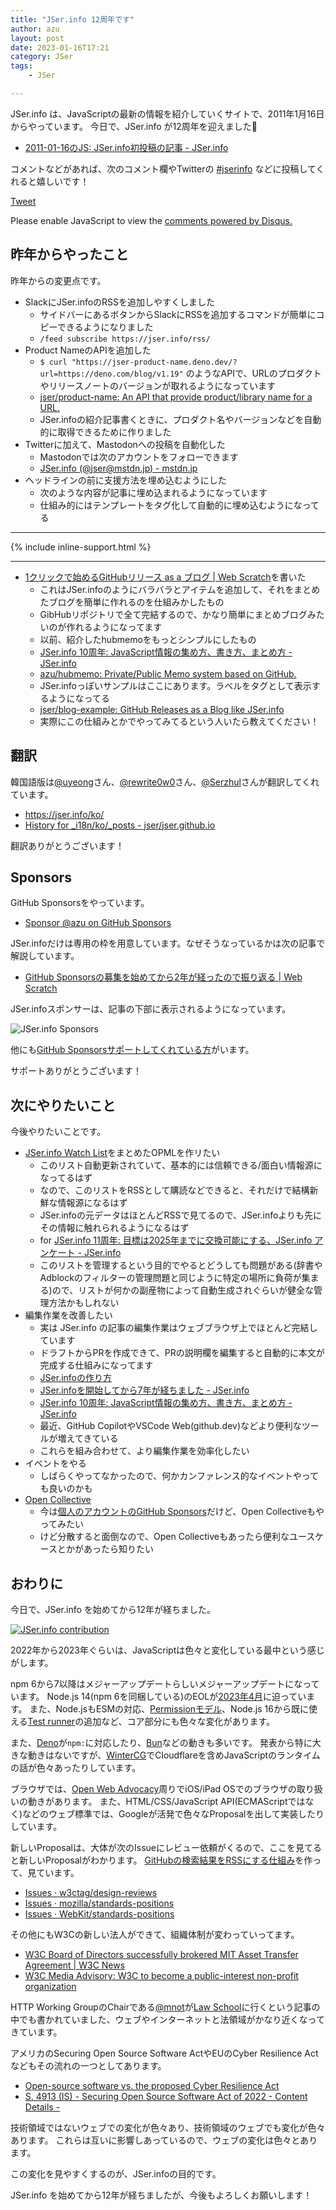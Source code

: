 ```yaml
---
title: "JSer.info 12周年です"
author: azu
layout: post
date: 2023-01-16T17:21
category: JSer
tags:
    - JSer

---
```


JSer.info は、JavaScriptの最新の情報を紹介していくサイトで、2011年1月16日からやっています。
今日で、JSer.info が12周年を迎えました🎉

- [2011-01-16のJS: JSer.info初投稿の記事 - JSer.info](https://jser.info/post/2774561807)

コメントなどがあれば、次のコメント欄やTwitterの [#jserinfo](https://twitter.com/search?q=%23jserinfo&src=typed_query&f=live) などに投稿してくれると嬉しいです！

<a class="twitter-share-button"
  href="https://twitter.com/intent/tweet?text=%23jserinfo"
  data-size="large">Tweet</a>

<div id="disqus_thread"></div>
<script>
    (function() { // DON'T EDIT BELOW THIS LINE
      var d = document, s = d.createElement('script');
      s.src = 'https://jser.disqus.com/embed.js';
      s.setAttribute('data-timestamp', +new Date());
      (d.head || d.body).appendChild(s);
    })();
</script>
<noscript>Please enable JavaScript to view the <a href="https://disqus.com/?ref_noscript">comments powered by Disqus.</a></noscript>

## 昨年からやったこと

昨年からの変更点です。

- SlackにJSer.infoのRSSを追加しやすくしました
  - サイドバーにあるボタンからSlackにRSSを追加するコマンドが簡単にコピーできるようになりました
  - `/feed subscribe https://jser.info/rss/`
- Product NameのAPIを追加した
  - `$ curl "https://jser-product-name.deno.dev/?url=https://deno.com/blog/v1.19"` のようなAPIで、URLのプロダクトやリリースノートのバージョンが取れるようになっています
  - [jser/product-name: An API that provide product/library name for a URL.](https://github.com/jser/product-name)
  - JSer.infoの紹介記事書くときに、プロダクト名やバージョンなどを自動的に取得できるために作りました
- Twitterに加えて、Mastodonへの投稿を自動化した
  - Mastodonでは次のアカウントをフォローできます
  - [JSer.info (@jser@mstdn.jp) - mstdn.jp](https://mstdn.jp/@jser)
- ヘッドラインの前に支援方法を埋め込むようにした
  - 次のような内容が記事に埋め込まれるようになっています
  - 仕組み的にはテンプレートをタグ化して自動的に埋め込むようになってる

---

{% include inline-support.html %}

---


- [1クリックで始めるGitHubリリース as a ブログ | Web Scratch](https://efcl.info/2022/11/06/github-releases-as-a-blog/)を書いた
  - これはJSer.infoのようにバラバラとアイテムを追加して、それをまとめたブログを簡単に作れるのを仕組みかしたもの
  - GibHubリポジトリで全て完結するので、かなり簡単にまとめブログみたいのが作れるようになってます
  - 以前、紹介したhubmemoをもっとシンプルにしたもの
  - [JSer.info 10周年: JavaScript情報の集め方、書き方、まとめ方 - JSer.info](https://jser.info/2021/01/16/jser-10th/)
  - [azu/hubmemo: Private/Public Memo system based on GitHub.](https://github.com/azu/hubmemo)
  - JSer.infoっぽいサンプルはここにあります。ラベルをタグとして表示するようになってる
  - [jser/blog-example: GitHub Releases as a Blog like JSer.info](https://github.com/jser/blog-example)
  - 実際にこの仕組みとかでやってみてるという人いたら教えてください！

## 翻訳

韓国語版は[@uyeong](https://github.com/uyeong)さん、[@rewrite0w0](https://github.com/rewrite0w0)さん、[@Serzhul](https://github.com/Serzhul)さんが翻訳してくれています。

- <https://jser.info/ko/>
- [History for _i18n/ko/_posts - jser/jser.github.io](https://github.com/jser/jser.github.io/commits/develop/_i18n/ko/_posts)

翻訳ありがとうございます！

## Sponsors

GitHub Sponsorsをやっています。

- [Sponsor @azu on GitHub Sponsors](https://github.com/sponsors/azu)

JSer.infoだけは専用の枠を用意しています。なぜそうなっているかは次の記事で解説しています。

- [GitHub Sponsorsの募集を始めてから2年が経ったので振り返る | Web Scratch](https://efcl.info/2021/10/01/github-sponsors/)

JSer.infoスポンサーは、記事の下部に表示されるようになっています。

![JSer.info Sponsors](https://jser.info/uploads/media/2023/01/20230116-172634.png)

他にも[GitHub Sponsorsサポートしてくれている方](https://github.com/sponsors/azu#sponsors-section-list)がいます。

サポートありがとうございます！

## 次にやりたいこと

今後やりたいことです。

- [JSer.info Watch List](https://jser.info/watch-list/)をまとめたOPMLを作リたい
  - このリスト自動更新されていて、基本的には信頼できる/面白い情報源になってるはず
  - なので、このリストをRSSとして購読などできると、それだけで結構新鮮な情報源になるはず
  - JSer.infoの元データはほとんどRSSで見てるので、JSer.infoよりも先にその情報に触れられるようになるはず
  - for [JSer.info 11周年: 目標は2025年までに交換可能にする、JSer.info アンケート - JSer.info](https://jser.info/2022/01/16/11-years/)
  - このリストを管理するという目的でやるとどうしても問題がある(辞書やAdblockのフィルターの管理問題と同じように特定の場所に負荷が集まる)ので、リストが何かの副産物によって自動生成されぐらいが健全な管理方法かもしれない
- 編集作業を改善したい
  - 実は JSer.info の記事の編集作業はウェブブラウザ上でほとんど完結しています
  - ドラフトからPRを作成できて、PRの説明欄を編集すると自動的に本文が完成する仕組みになってます
  - [JSer.infoの作り方](https://azu.github.io/slide/2017/jser_info/how_to_make_jser_info.html)
  - [JSer.infoを開始してから7年が経ちました - JSer.info](https://jser.info/2018/01/15/jser-info-7years/)
  - [JSer.info 10周年: JavaScript情報の集め方、書き方、まとめ方 - JSer.info](https://jser.info/2021/01/16/jser-10th/)
  - 最近、GitHub CopilotやVSCode Web(github.dev)などより便利なツールが増えてきている
  - これらを組み合わせて、より編集作業を効率化したい
- イベントをやる
  - しばらくやってなかったので、何かカンファレンス的なイベントやっても良いのかも
- [Open Collective](https://opencollective.com/)
  - 今は[個人のアカウントのGitHub Sponsors](https://github.com/sponsors/azu)だけど、Open Collectiveもやってみたい
  - けど分散すると面倒なので、Open Collectiveもあったら便利なユースケースとかがあったら知りたい

## おわりに

今日で、JSer.info を始めてから12年が経ちました。

[![JSer.info contribution](https://jser.info/uploads/media/2023/01/20230116-172518.png)](https://jser.info/data-dashboard/)

2022年から2023年ぐらいは、JavaScriptは色々と変化している最中という感じがします。

npm 6から7以降はメジャーアップデートらしいメジャーアップデートになっています。
Node.js 14(npm 6を同梱している)のEOLが[2023年4月](https://github.com/nodejs/release#release-schedule)に迫っています。
また、Node.jsもESMの対応、[Permissionモデル](https://yosuke-furukawa.hatenablog.com/entry/2023/01/12/160406)、Node.js 16から既に使える[Test runner](https://nodejs.org/api/test.html)の追加など、コア部分にも色々な変化があります。

また、[Deno](https://deno.land/)が`npm:`に対応したり、[Bun](https://bun.sh/)などの動きも多いです。
発表から特に大きな動きはないですが、[WinterCG](https://wintercg.org/)でCloudflareを含めJavaScriptのランタイムの話が色々あったりしています。

ブラウザでは、[Open Web Advocacy](https://open-web-advocacy.org/)周りでiOS/iPad OSでのブラウザの取り扱いの動きがあります。
また、HTML/CSS/JavaScript API(ECMAScriptではなく)などのウェブ標準では、Googleが活発で色々なProposalを出して実装したりしています。

新しいProposalは、大体が次のIssueにレビュー依頼がくるので、ここを見てると新しいProposalがわかります。
[GitHubの検索結果をRSSにする仕組み](https://github.com/azu/github-search-rss)を作って、見ています。

- [Issues · w3ctag/design-reviews](https://github.com/w3ctag/design-reviews/issues)
- [Issues · mozilla/standards-positions](https://github.com/mozilla/standards-positions/issues)
- [Issues · WebKit/standards-positions](https://github.com/WebKit/standards-positions/issues)

その他にもW3Cの新しい法人ができて、組織体制が変わっていってます。

- [W3C Board of Directors successfully brokered MIT Asset Transfer Agreement | W3C News](https://www.w3.org/blog/news/archives/9801)
- [W3C Media Advisory: W3C to become a public-interest non-profit organization](https://www.w3.org/2022/06/pressrelease-w3c-le.html.en)

HTTP Working GroupのChairである[@mnot](https://github.com/mnot/)が[Law School](https://www.mnot.net/blog/2023/01/05/law-school)に行くという記事の中でも書かれていました、ウェブやインターネットと法領域がかなり近くなってきています。

アメリカのSecuring Open Source Software ActやEUのCyber Resilience Actなどもその流れの一つとしてあります。

- [Open-source software vs. the proposed Cyber Resilience Act](https://blog.nlnetlabs.nl/open-source-software-vs-the-cyber-resilience-act/)
- [S. 4913 (IS) - Securing Open Source Software Act of 2022 - Content Details -](https://www.govinfo.gov/app/details/BILLS-117s4913is/summary)

技術領域ではないウェブでの変化が色々あり、技術領域のウェブでも変化が色々あります。
これらは互いに影響しあっているので、ウェブの変化は色々とあります。

この変化を見やすくするのが、JSer.infoの目的です。

JSer.info を始めてから12年が経ちましたが、今後もよろしくお願いします！